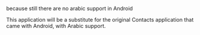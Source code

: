 because still there are no arabic support in Android

This application will be a substitute for the original Contacts application that came with Android, with Arabic support.